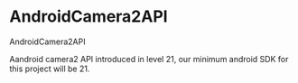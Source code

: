# AndroidCamera2API
AndroidCamera2API

Aandroid camera2 API introduced in level 21, our minimum android SDK for this project will be 21.
